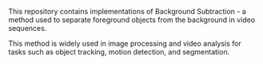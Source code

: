 This repository contains implementations of Background Subtraction - a method used to separate foreground objects from the background in video sequences.

This method is widely used in image processing and video analysis for tasks such as object tracking, motion detection, and segmentation.
